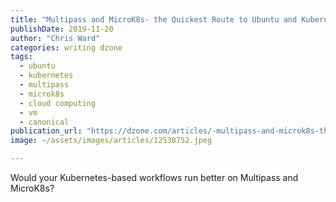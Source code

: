 ```yaml
---
title: "Multipass and MicroK8s- the Quickest Route to Ubuntu and Kubernetes?"
publishDate: 2019-11-20
author: "Chris Ward"
categories: writing dzone
tags: 
  - ubuntu
  - kubernetes
  - multipass
  - microk8s
  - cloud computing
  - vm
  - canonical
publication_url: "https://dzone.com/articles/-multipass-and-microk8s-the-quickest-route-to-ubun"
image: ~/assets/images/articles/12538752.jpeg

---
```

Would your Kubernetes-based workflows run better on Multipass and MicroK8s?

